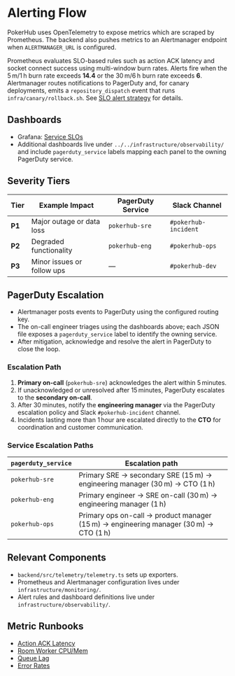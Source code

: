 # Alerting Flow

PokerHub uses OpenTelemetry to expose metrics which are scraped by Prometheus. The backend also pushes metrics to an Alertmanager endpoint when `ALERTMANAGER_URL` is configured.

Prometheus evaluates SLO-based rules such as action ACK latency and socket connect success using multi-window burn rates. Alerts fire when the 5 m/1 h burn rate exceeds **14.4** or the 30 m/6 h burn rate exceeds **6**. Alertmanager routes notifications to PagerDuty and, for canary deployments, emits a `repository_dispatch` event that runs `infra/canary/rollback.sh`. See [SLO alert strategy](../SLOs.md) for details.

## Dashboards
- Grafana: [Service SLOs](../../infrastructure/observability/slo-dashboard.json)
- Additional dashboards live under `../../infrastructure/observability/` and include `pagerduty_service` labels mapping each panel to the owning PagerDuty service.

## Severity Tiers

| Tier | Example Impact | PagerDuty Service | Slack Channel |
| ---- | -------------- | ----------------- | ------------- |
| **P1** | Major outage or data loss | `pokerhub-sre` | `#pokerhub-incident` |
| **P2** | Degraded functionality | `pokerhub-eng` | `#pokerhub-ops` |
| **P3** | Minor issues or follow ups | — | `#pokerhub-dev` |

## PagerDuty Escalation
- Alertmanager posts events to PagerDuty using the configured routing key.
- The on-call engineer triages using the dashboards above; each JSON file exposes a `pagerduty_service` label to identify the owning service.
- After mitigation, acknowledge and resolve the alert in PagerDuty to close the loop.

### Escalation Path
1. **Primary on-call** (`pokerhub-sre`) acknowledges the alert within 5 minutes.
2. If unacknowledged or unresolved after 15 minutes, PagerDuty escalates to the
   **secondary on-call**.
3. After 30 minutes, notify the **engineering manager** via the PagerDuty escalation policy and Slack `#pokerhub-incident` channel.
4. Incidents lasting more than 1 hour are escalated directly to the **CTO** for coordination and customer communication.

### Service Escalation Paths

| `pagerduty_service` | Escalation path |
| --- | --- |
| `pokerhub-sre` | Primary SRE → secondary SRE (15 m) → engineering manager (30 m) → CTO (1 h) |
| `pokerhub-eng` | Primary engineer → SRE on-call (30 m) → engineering manager (1 h) |
| `pokerhub-ops` | Primary ops on-call → product manager (15 m) → engineering manager (30 m) → CTO (1 h) |

## Relevant Components
- `backend/src/telemetry/telemetry.ts` sets up exporters.
- Prometheus and Alertmanager configuration lives under `infrastructure/monitoring/`.
- Alert rules and dashboard definitions live under `infrastructure/observability/`.

## Metric Runbooks
- [Action ACK Latency](./action-ack-latency.md)
- [Room Worker CPU/Mem](./room-worker-resources.md)
- [Queue Lag](./queue-lag.md)
- [Error Rates](./error-rates.md)
